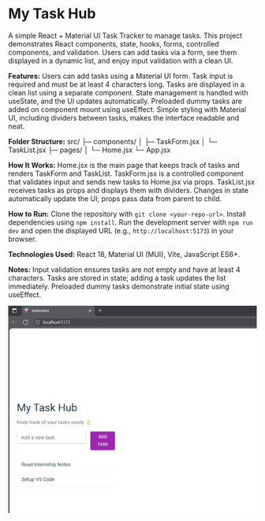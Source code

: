 # My Task Hub
A simple React + Material UI Task Tracker to manage tasks. This project demonstrates React components, state, hooks, forms, controlled components, and validation. Users can add tasks via a form, see them displayed in a dynamic list, and enjoy input validation with a clean UI.

**Features:** Users can add tasks using a Material UI form. Task input is required and must be at least 4 characters long. Tasks are displayed in a clean list using a separate component. State management is handled with useState, and the UI updates automatically. Preloaded dummy tasks are added on component mount using useEffect. Simple styling with Material UI, including dividers between tasks, makes the interface readable and neat.

**Folder Structure:**
src/
├─ components/
│ ├─ TaskForm.jsx
│ └─ TaskList.jsx
├─ pages/
│ └─ Home.jsx
└─ App.jsx

**How It Works:** Home.jsx is the main page that keeps track of tasks and renders TaskForm and TaskList. TaskForm.jsx is a controlled component that validates input and sends new tasks to Home.jsx via props. TaskList.jsx receives tasks as props and displays them with dividers. Changes in state automatically update the UI; props pass data from parent to child.

**How to Run:** Clone the repository with `git clone <your-repo-url>`. Install dependencies using `npm install`. Run the development server with `npm run dev` and open the displayed URL (e.g., `http://localhost:5173`) in your browser.

**Technologies Used:** React 18, Material UI (MUI), Vite, JavaScript ES6+.

**Notes:** Input validation ensures tasks are not empty and have at least 4 characters. Tasks are stored in state; adding a task updates the list immediately. Preloaded dummy tasks demonstrate initial state using useEffect.


![TaskMaster Screenshot](./outputday3week2.png)